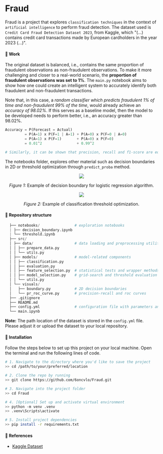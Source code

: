 # Fraud

Fraud is a project that explores `classification techniques` in the context of `artificial intelligence` to perform fraud detection.
The dataset used is `Credit Card Fraud Detection Dataset 2023`, from Kaggle, which "(...) contains credit card transactions made by European cardholders in the year 2023 (...)".

#### :test_tube: Work
The original dataset is balanced, i.e., contains the same proportion of fraudulent observations as non-fraudulent observations. To make it more challenging and closer to a real-world scenario, the **proportion of fraudulent observations was set to 1%**. The `main.py` notebook aims to show how one could create an intelligent system to accurately identify both fraudulent and non-fraudulent transactions.

Note that, in this case, a *random classifier which predicts fraudulent 1% of time and non-fraudulent 99% of the time*, would already achieve an *accuracy of 98.02%*. If this serves as a baseline model, then the model to be developed needs to perform better, i.e., an accuracy greater than 98.02%.

```python
Accuracy = P(Forecast = Actual)
         = P(A=1) x P(F=1 | A=1) + P(A=0) x P(F=0 | A=0)
         = P(A=1) x P(F=1)       + P(A=0) x P(F=0)
         = 0.01^2                + 0.99^2

# Similarly, it can be shown that precision, recall and f1-score are equal to 0.01, for this random classifier. 
```

The notebooks folder, explores other material such as decision boundaries in 2D or threshold optimization through `predict_proba` method.

<p align="center">
  <img src="https://github.com/user-attachments/assets/b3dee06d-b155-42b2-b0d4-092c5c941ac5" />
</p>
<p align="center"><em>Figure 1:</em> Example of decision boundary for logistic regression algorithm.</p>

<p align="center">
  <img src="https://github.com/user-attachments/assets/f7157b4c-2509-4fdc-91aa-6b5c296c9f92" />
</p>
<p align="center"><em>Figure 2:</em> Example of classification threshold optimization.</p>

#### :file_folder: Repository structure
```python
  ├── notebooks/                # exploration notebooks
  | ├── decision_boundary.ipynb
  | └── threshold.ipynb
  ├── src/
  │ ├── data/                   # data loading and preprocessing utilities
  │ │ ├── prepare_data.py
  │ │ └── utils.py
  │ ├── models/                 # model-related components
  │ │ ├── classification.py
  │ │ ├── evaluation.py
  │ │ ├── feature_selection.py  # statistical tests and wrapper methods
  │ │ ├── model_selection.py    # grid-search and threshold evaluation
  │ │ └── utils.py
  │ └── visuals/
  │   ├── boundary.py           # 2D decision boundaries
  │   └── pr_roc_curve.py       # precision-recall and roc curves
  ├── .gitignore
  ├── README.md
  ├── config.yml                # configuration file with parameters and settings
  └── main.ipynb
  ```

**Note:** The path location of the dataset is stored in the `config.yml` file. Please adjust it or upload the dataset to your local repository.

#### :rocket: Installation

Follow the steps below to set up this project on your local machine.
Open the terminal and run the following lines of code.

```bash
# 1. Navigate to the directory where you'd like to save the project
>> cd /path/to/your/preferred/location

# 2. Clone the repo by running
>> git clone https://github.com/6oncvlo/Fraud.git

# 3. Navigate into the project folder
>> cd Fraud

# 4. [Optional] Set up and activate virtual environment
>> python -m venv .venv  
>> .venv\Scripts\activate

# 5. Install project dependencies
>> pip install -r requirements.txt

```
#### :handshake: References
- [Kaggle Dataset](https://www.kaggle.com/datasets/nelgiriyewithana/credit-card-fraud-detection-dataset-2023)
